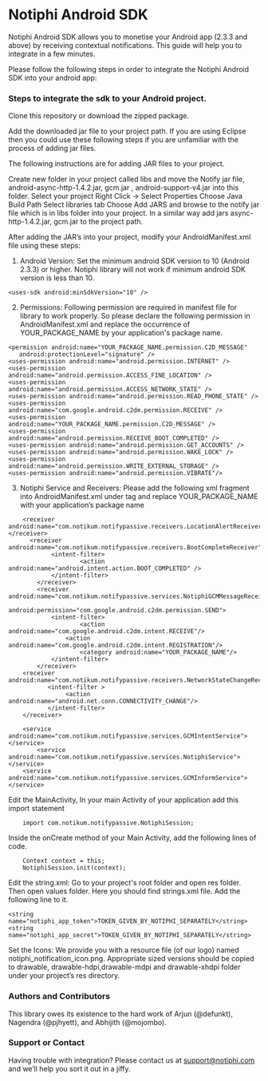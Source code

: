Notiphi Android SDK
===================

Notiphi Android SDK allows you to monetise your Android app (2.3.3 and above) by receiving contextual notifications. 
This guide will help you to integrate in a few minutes.

Please follow the following steps in order to integrate the Notiphi Android SDK into your android app:

### Steps to integrate the sdk to your Android project.

Clone this repository or download the zipped package.

Add the downloaded jar file to your project path. If you are using Eclipse then you could use these following steps if you are unfamiliar with the process of adding jar files.

The following instructions are for adding JAR files to your project.

Create new folder in your project called libs and move the Notify jar file, android-async-http-1.4.2.jar, gcm.jar , android-support-v4.jar into this folder.
Select your project
Right Click -> Select Properties
Choose Java Build Path
Select libraries tab
Choose Add JARS and browse to the notify jar file which is in libs folder into your project. In a similar way add jars async-http-1.4.2.jar, gcm.jar to the project path.

After adding the JAR’s into your project, modify your AndroidManifest.xml file using these steps:

1. Android Version: Set the minimum android SDK version to 10 (Android 2.3.3) or higher. Notiphi library will not work if minimum android SDK version is less than 10.

```
<uses-sdk android:minSdkVersion="10" />
```

2. Permissions: Following permission are required in manifest file for library to work properly. So please declare the following permission in AndroidManifest.xml and replace the occurrence of YOUR_PACKAGE_NAME by your application's package name.

```
<permission android:name="YOUR_PACKAGE_NAME.permission.C2D_MESSAGE"             
   android:protectionLevel="signature" />
<uses-permission android:name="android.permission.INTERNET" />
<uses-permission android:name="android.permission.ACCESS_FINE_LOCATION" />
<uses-permission android:name="android.permission.ACCESS_NETWORK_STATE" />
<uses-permission android:name="android.permission.READ_PHONE_STATE" />
<uses-permission android:name="com.google.android.c2dm.permission.RECEIVE" />
<uses-permission android:name="YOUR_PACKAGE_NAME.permission.C2D_MESSAGE" />
<uses-permission android:name="android.permission.RECEIVE_BOOT_COMPLETED" />
<uses-permission android:name="android.permission.GET_ACCOUNTS" />
<uses-permission android:name="android.permission.WAKE_LOCK" />
<uses-permission android:name="android.permission.WRITE_EXTERNAL_STORAGE" />
<uses-permission android:name="android.permission.VIBRATE"/>
```

3. Notiphi Service and Receivers: Please add the following xml fragment into AndroidManifest.xml under <application> tag and replace YOUR_PACKAGE_NAME with your application’s package name

```
    <receiver android:name="com.notikum.notifypassive.receivers.LocationAlertReceiver"></receiver>
      <receiver android:name="com.notikum.notifypassive.receivers.BootCompleteReceiver">
        	<intent-filter>
            		<action android:name="android.intent.action.BOOT_COMPLETED" />
        	</intent-filter>
    	</receiver>
    	<receiver android:name="com.notikum.notifypassive.services.NotiphiGCMMessageReceiver"
        	   android:permission="com.google.android.c2dm.permission.SEND">
        	<intent-filter>
            		<action android:name="com.google.android.c2dm.intent.RECEIVE"/>
         		<action android:name="com.google.android.c2dm.intent.REGISTRATION"/>
            		<category android:name="YOUR_PACKAGE_NAME"/>
        	</intent-filter>
    	</receiver>
   	<receiver android:name="com.notikum.notifypassive.receivers.NetworkStateChangeReceiver">
       	   <intent-filter >
           		<action android:name="android.net.conn.CONNECTIVITY_CHANGE"/>
       	   </intent-filter>
   	</receiver>

	<service android:name="com.notikum.notifypassive.services.GCMIntentService"></service>
    	<service android:name="com.notikum.notifypassive.services.NotiphiService"></service>
   	<service android:name="com.notikum.notifypassive.services.GCMInformService"></service>
```
	 	 	 	
Edit the MainActivity, In your main Activity of your application  add this import statement

```
	import com.notikum.notifypassive.NotiphiSession;
```	 	 	 	

Inside the onCreate method of your Main Activity, add the following lines of code.

```
	Context context = this;			
	NotiphiSession.init(context);
```

Edit the string.xml: Go to your project's root folder and open res folder. Then open values folder. Here you should find strings.xml file. Add the following line to it.
```
<string name="notiphi_app_token">TOKEN_GIVEN_BY_NOTIPHI_SEPARATELY</string>
<string name="notiphi_app_secret">TOKEN_GIVEN_BY_NOTIPHI_SEPARATELY</string>
```
Set the Icons:  We provide you with a resource file (of our logo) named notiphi_notification_icon.png. Appropriate sized versions should be copied to drawable, drawable-hdpi,drawable-mdpi and drawable-xhdpi folder under your project’s res directory.

### Authors and Contributors
This library owes its existence to the hard work of Arjun (@defunkt), Nagendra (@pjhyett), and Abhijith (@mojombo).

### Support or Contact
Having trouble with integration? Please contact us at support@notiphi.com and we’ll help you sort it out in a jiffy.
